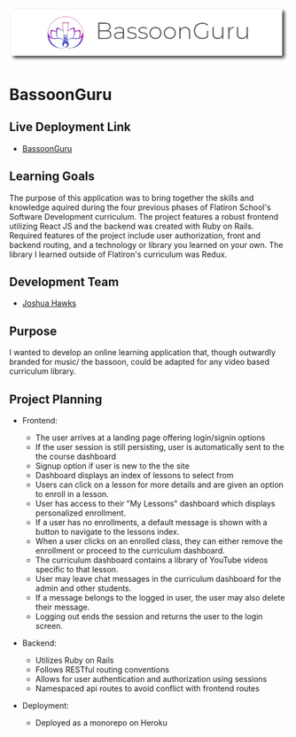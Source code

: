 ![Bassoon-Guru-Logo](https://github.com/jdhawks2132/bassoonguru/blob/main/BGBanner.png)

# BassoonGuru

## Live Deployment Link

- [BassoonGuru](https://bassoonguru.herokuapp.com/)

## Learning Goals

The purpose of this application was to bring together the skills and knowledge aquired during the four previous phases of Flatiron School's Software Development curriculum. The project features a robust frontend utilizing React JS and the backend was created with Ruby on Rails. Required features of the project include user authorization, front and backend routing, and a technology or library you learned on your own. The library I learned outside of Flatiron's curriculum was Redux.

## Development Team
- [Joshua Hawks](http://www.linkedin.com/in/joshuahawks1)

## Purpose

I wanted to develop an online learning application that, though outwardly branded for music/ the bassoon, could be adapted for any video based curriculum library.

## Project Planning

- Frontend: 
  - The user arrives at a landing page offering login/signin options
  - If the user session is still persisting, user is automatically sent to the the course dashboard
  - Signup option if user is new to the the site
  - Dashboard displays an index of lessons to select from
  - Users can click on a lesson for more details and are given an option to enroll in a lesson.
  - User has access to their "My Lessons" dashboard which displays personalized enrollment.
  - If a user has no enrollments, a default message is shown with a button to navigate to the lessons index. 
  - When a user clicks on an enrolled class, they can either remove the enrollment or proceed to the curriculum dashboard. 
  - The curriculum dashboard contains a library of YouTube videos specific to that lesson.
  - User may leave chat messages in the curriculum dashboard for the admin and other students.
  - If a message belongs to the logged in user, the user may also delete their message.
  - Logging out ends the session and returns the user to the login screen.

- Backend: 
  - Utilizes Ruby on Rails
  - Follows RESTful routing conventions
  - Allows for user authentication and authorization using sessions
  - Namespaced api routes to avoid conflict with frontend routes

- Deployment:
  - Deployed as a monorepo on Heroku
  
